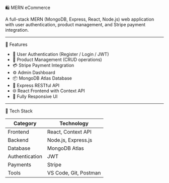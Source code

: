 🛍️ MERN eCommerce

A full-stack MERN (MongoDB, Express, React, Node.js) web application with user authentication, product management, and Stripe payment integration.

---
🚀 Features

- 🔐 User Authentication (Register / Login / JWT)
- 🛒 Product Management (CRUD operations)
- 💳 Stripe Payment Integration
- ⚙️ Admin Dashboard
- 📦 MongoDB Atlas Database
- 🧩 Express RESTful API
- 🌐 React Frontend with Context API
- 🔄 Fully Responsive UI
---

🧠 Tech Stack

| Category | Technology |
|-----------|-------------|
| Frontend | React, Context API |
| Backend | Node.js, Express.js |
| Database | MongoDB Atlas |
| Authentication | JWT |
| Payments | Stripe |
| Tools | VS Code, Git, Postman |
